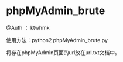 # phpMyAdmin_brute #

@Auth ： ktwhmk

使用方法：python2 phpMyAdmin_brute.py

将存在phpMyAdmin页面的url放在url.txt文档中。
